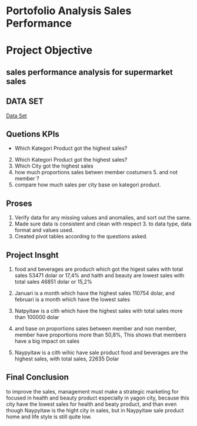 # Portofolio Analysis Sales Performance

# Project Objective
## sales performance analysis for supermarket sales
## DATA SET
<a href="https://github.com/hasanuddin95/protofolio/blob/main/supermarket_sales.csv">Data Set<a/>
## Quetions KPIs

- Which Kategori Product got the highest sales?
2. Which Kategori Product got the highest sales?
3. Which City got the highest sales
4. how much proportions sales betwen member costumers 5. and not member ?
5. compare how much sales per city base on kategori product.


## Proses
1. Verify data for any missing values and anomalies, and sort out the same.
2. Made sure data is consistent and clean with respect 3. to data type, data format and values used.
3. Created pivot tables according to the questions asked.

## Project Insght
1. food and beverages are produch which got the higest sales with total sales 53471 dolar or 17,4% and halth and beauty are lowest sales with total sales 46851 dolar or 15,2%

2. Januari is a month which have the highest sales 110754 dolar, and februari is a month which have the lowest sales

3. Natpyitaw is a cith which have the highest sales with total sales more than 100000 dolar
4. and base on proportions sales between member and non member, member have proportions more than 50,8%, This shows that members have a big impact on sales
5. Naypyitaw is a cith wihic have sale product food and beverages are the highest sales, with total sales, 22635 Dolar


## Final Conclusion

to improve the sales, management must make a strategic marketing for focused in health and beauty product especially in yagon city, because this city have the lowest sales for health and beaty product, and than even though Naypyitaw is the hight city in sales, but in Naypyitaw sale product home and life style is still quite low.
